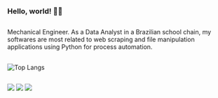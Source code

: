 ### Hello, world! ✌🏻

##

Mechanical Engineer. As a Data Analyst in a Brazilian school chain, my softwares are most related to web scraping and file manipulation applications using Python for process automation.

##

![Top Langs](https://github-readme-stats-sigma-five.vercel.app/api/top-langs/?username=rafaelbkneip&layout=compact&theme=shadow_green)

##

<div> 
 
  <a href="https://instagram.com/rafael.kneip" target="_blank"><img src="https://img.shields.io/badge/-Instagram-%23E4405F?style=for-the-badge&logo=instagram&logoColor=white" target="_blank"></a>
  <a href="https://www.linkedin.com/in/rafael-kneip" target="_blank"><img src="https://img.shields.io/badge/-LinkedIn-%230077B5?style=for-the-badge&logo=linkedin&logoColor=white" target="_blank"></a>
  <a href="https://www.researchgate.net/profile/Rafael-Kneip" target="_blank"><img src="https://img.shields.io/badge/Research_Gate-00CCBB.svg?&style=for-the-badge&logo=ResearchGate&logoColor=white" target="_blank"></a> 
  

</div>
